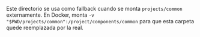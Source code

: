 Este directorio se usa como fallback cuando se monta `projects/common` externamente.
En Docker, monta `-v "$PWD/projects/common":/project/components/common` para que esta carpeta quede reemplazada por la real.
